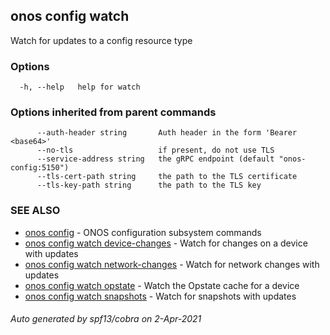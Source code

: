 ## onos config watch

Watch for updates to a config resource type

### Options

```
  -h, --help   help for watch
```

### Options inherited from parent commands

```
      --auth-header string       Auth header in the form 'Bearer <base64>'
      --no-tls                   if present, do not use TLS
      --service-address string   the gRPC endpoint (default "onos-config:5150")
      --tls-cert-path string     the path to the TLS certificate
      --tls-key-path string      the path to the TLS key
```

### SEE ALSO

* [onos config](onos_config.md)	 - ONOS configuration subsystem commands
* [onos config watch device-changes](onos_config_watch_device-changes.md)	 - Watch for changes on a device with updates
* [onos config watch network-changes](onos_config_watch_network-changes.md)	 - Watch for network changes with updates
* [onos config watch opstate](onos_config_watch_opstate.md)	 - Watch the Opstate cache for a device
* [onos config watch snapshots](onos_config_watch_snapshots.md)	 - Watch for snapshots with updates

###### Auto generated by spf13/cobra on 2-Apr-2021
